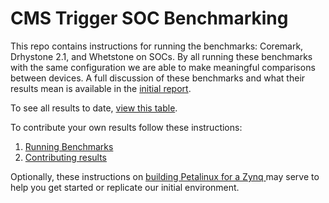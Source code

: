 # CMS Trigger SOC Benchmarking 
This repo contains instructions for running the benchmarks: Coremark, Drhystone 2.1, and Whetstone on SOCs.  By all running these benchmarks with the same configuration we are able to make meaningful comparisons between devices.  A full discussion of these benchmarks and what their results mean is available in the [initial report](zynq_build/Zynq%20Benchmarking.pdf).  

To see all results to date, [view this table](SubmittingResults.md).

To contribute your own results follow these instructions:

1. [Running Benchmarks](./RunningBenchmarks.md)
2. [Contributing results](./SubmittingResults.md)

Optionally, these instructions on [building Petalinux for a Zynq ](./zynq_build/BuildingPetaLinux.md) may serve to help you get started or replicate our initial environment.
